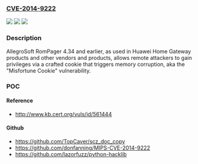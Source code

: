 ### [CVE-2014-9222](https://cve.mitre.org/cgi-bin/cvename.cgi?name=CVE-2014-9222)
![](https://img.shields.io/static/v1?label=Product&message=n%2Fa&color=blue)
![](https://img.shields.io/static/v1?label=Version&message=n%2Fa&color=blue)
![](https://img.shields.io/static/v1?label=Vulnerability&message=n%2Fa&color=brighgreen)

### Description

AllegroSoft RomPager 4.34 and earlier, as used in Huawei Home Gateway products and other vendors and products, allows remote attackers to gain privileges via a crafted cookie that triggers memory corruption, aka the "Misfortune Cookie" vulnerability.

### POC

#### Reference
- http://www.kb.cert.org/vuls/id/561444

#### Github
- https://github.com/TopCaver/scz_doc_copy
- https://github.com/donfanning/MIPS-CVE-2014-9222
- https://github.com/lazorfuzz/python-hacklib

